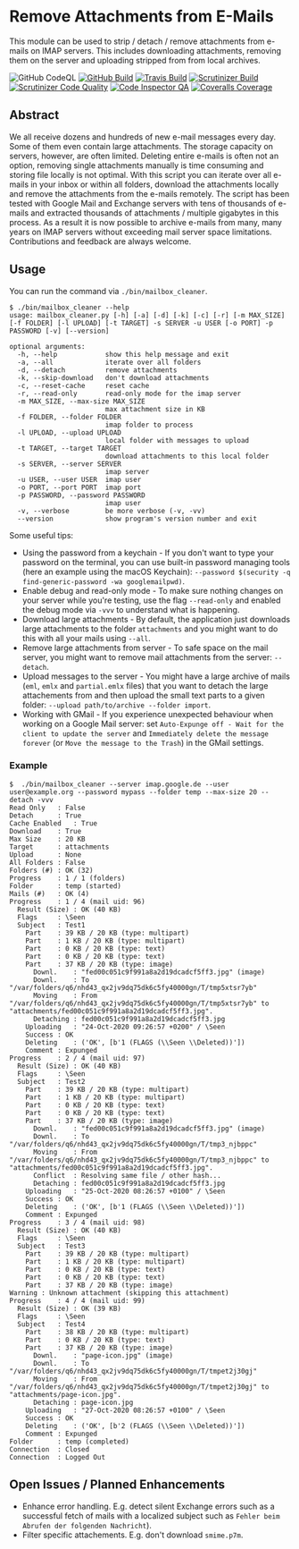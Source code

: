 # Remove Attachments from E-Mails

This module can be used to strip / detach / remove attachments from e-mails on IMAP servers. This includes downloading attachments, removing them on the server and uploading stripped from from local archives.

![GitHub CodeQL](https://github.com/AlexanderWillner/MailboxCleanup/workflows/CodeQL/badge.svg)
[![GitHub Build](https://github.com/AlexanderWillner/MailboxCleanup/workflows/Build-Test/badge.svg)](https://github.com/AlexanderWillner/MailboxCleanup/actions?query=workflow%3ABuild-Test)
[![Travis Build](https://travis-ci.org/AlexanderWillner/MailboxCleanup.svg?branch=main)](https://travis-ci.org/AlexanderWillner/MailboxCleanup)
[![Scrutinizer Build](https://scrutinizer-ci.com/g/AlexanderWillner/MailboxCleanup/badges/build.png?b=main)](https://scrutinizer-ci.com/g/AlexanderWillner/MailboxCleanup/build-status/main)
[![Scrutinizer Code Quality](https://scrutinizer-ci.com/g/AlexanderWillner/MailboxCleanup/badges/quality-score.png?b=main)](https://scrutinizer-ci.com/g/AlexanderWillner/MailboxCleanup/?branch=main)
[![Code Inspector QA](https://www.code-inspector.com/project/15204/status/svg)](https://frontend.code-inspector.com/)
[![Coveralls Coverage](https://coveralls.io/repos/github/AlexanderWillner/MailboxCleanup/badge.svg)](https://coveralls.io/github/AlexanderWillner/MailboxCleanup)

## Abstract

We all receive dozens and hundreds of new e-mail messages every day. Some of them even contain large attachments. The storage capacity on servers, however, are often limited. Deleting entire e-mails is often not an option, removing single attachments manually is time consuming and storing file locally is not optimal. With this script you can iterate over all e-mails in your inbox or within all folders, download the attachments locally and remove the attachments from the e-mails remotely. The script has been tested with Google Mail and Exchange servers with tens of thousands of e-mails and extracted thousands of attachments / multiple gigabytes in this process. As a result it is now possible to archive e-mails from many, many years on IMAP servers without exceeding mail server space limitations. Contributions and feedback are always welcome.

## Usage

You can run the command via `./bin/mailbox_cleaner`.

```shell
$ ./bin/mailbox_cleaner --help
usage: mailbox_cleaner.py [-h] [-a] [-d] [-k] [-c] [-r] [-m MAX_SIZE] [-f FOLDER] [-l UPLOAD] [-t TARGET] -s SERVER -u USER [-o PORT] -p PASSWORD [-v] [--version]

optional arguments:
  -h, --help            show this help message and exit
  -a, --all             iterate over all folders
  -d, --detach          remove attachments
  -k, --skip-download   don't download attachments
  -c, --reset-cache     reset cache
  -r, --read-only       read-only mode for the imap server
  -m MAX_SIZE, --max-size MAX_SIZE
                        max attachment size in KB
  -f FOLDER, --folder FOLDER
                        imap folder to process
  -l UPLOAD, --upload UPLOAD
                        local folder with messages to upload
  -t TARGET, --target TARGET
                        download attachments to this local folder
  -s SERVER, --server SERVER
                        imap server
  -u USER, --user USER  imap user
  -o PORT, --port PORT  imap port
  -p PASSWORD, --password PASSWORD
                        imap user
  -v, --verbose         be more verbose (-v, -vv)
  --version             show program's version number and exit
```

Some useful tips:

- Using the password from a keychain - If you don't want to type your password on the terminal, you can use built-in password managing tools (here an example using the macOS Keychain): `--password $(security -q find-generic-password -wa googlemailpwd)`.
- Enable debug and read-only mode - To make sure nothing changes on your server while you're testing, use the flag `--read-only` and enabled the debug mode via `-vvv` to understand what is happening.
- Download large attachments - By default, the application just downloads large attachments to the folder `attachments` and you might want to do this with all your mails using `--all`.
- Remove large attachments from server - To safe space on the mail server, you might want to remove mail attachments from the server: `--detach`.
- Upload messages to the server - You might have a large archive of mails (`eml`, `emlx` and `partial.emlx` files) that you want to detach the large attachements from and then upload the small text parts to a given folder: `--upload path/to/archive --folder import`.
- Working with GMail - If you experience unexpected behaviour when working on a Google Mail server: set `Auto-Expunge off - Wait for the client to update the server` and `Immediately delete the message forever` (or `Move the message to the Trash`) in the GMail settings.

### Example

```shell
$  ./bin/mailbox_cleaner --server imap.google.de --user user@example.org --password mypass --folder temp --max-size 20 --detach -vvv
Read Only	: False
Detach		: True
Cache Enabled	: True
Download	: True
Max Size	: 20 KB
Target		: attachments
Upload		: None
All Folders	: False
Folders (#)	: OK (32)
Progress	: 1 / 1 (folders)
Folder		: temp (started)
Mails (#)	: OK (4)
Progress	: 1 / 4 (mail uid: 96)
  Result (Size)	: OK (40 KB)
  Flags		: \Seen
  Subject	: Test1
    Part	: 39 KB / 20 KB (type: multipart)
    Part	: 1 KB / 20 KB (type: multipart)
    Part	: 0 KB / 20 KB (type: text)
    Part	: 0 KB / 20 KB (type: text)
    Part	: 37 KB / 20 KB (type: image)
      Downl.	: "fed00c051c9f991a8a2d19dcadcf5ff3.jpg" (image)
      Downl.	: To "/var/folders/q6/nhd43_qx2jv9dq75dk6c5fy40000gn/T/tmp5xtsr7yb"
      Moving	: From "/var/folders/q6/nhd43_qx2jv9dq75dk6c5fy40000gn/T/tmp5xtsr7yb" to "attachments/fed00c051c9f991a8a2d19dcadcf5ff3.jpg".
      Detaching	: fed00c051c9f991a8a2d19dcadcf5ff3.jpg
    Uploading	: "24-Oct-2020 09:26:57 +0200" / \Seen
    Success	: OK
    Deleting	: ('OK', [b'1 (FLAGS (\\Seen \\Deleted))'])
    Comment	: Expunged
Progress	: 2 / 4 (mail uid: 97)
  Result (Size)	: OK (40 KB)
  Flags		: \Seen
  Subject	: Test2
    Part	: 39 KB / 20 KB (type: multipart)
    Part	: 1 KB / 20 KB (type: multipart)
    Part	: 0 KB / 20 KB (type: text)
    Part	: 0 KB / 20 KB (type: text)
    Part	: 37 KB / 20 KB (type: image)
      Downl.	: "fed00c051c9f991a8a2d19dcadcf5ff3.jpg" (image)
      Downl.	: To "/var/folders/q6/nhd43_qx2jv9dq75dk6c5fy40000gn/T/tmp3_njbppc"
      Moving	: From "/var/folders/q6/nhd43_qx2jv9dq75dk6c5fy40000gn/T/tmp3_njbppc" to "attachments/fed00c051c9f991a8a2d19dcadcf5ff3.jpg".
      Conflict	: Resolving same file / other hash...
      Detaching	: fed00c051c9f991a8a2d19dcadcf5ff3.jpg
    Uploading	: "25-Oct-2020 08:26:57 +0100" / \Seen
    Success	: OK
    Deleting	: ('OK', [b'1 (FLAGS (\\Seen \\Deleted))'])
    Comment	: Expunged
Progress	: 3 / 4 (mail uid: 98)
  Result (Size)	: OK (40 KB)
  Flags		: \Seen
  Subject	: Test3
    Part	: 39 KB / 20 KB (type: multipart)
    Part	: 1 KB / 20 KB (type: multipart)
    Part	: 0 KB / 20 KB (type: text)
    Part	: 0 KB / 20 KB (type: text)
    Part	: 37 KB / 20 KB (type: image)
Warning	: Unknown attachment (skipping this attachment)
Progress	: 4 / 4 (mail uid: 99)
  Result (Size)	: OK (39 KB)
  Flags		: \Seen
  Subject	: Test4
    Part	: 38 KB / 20 KB (type: multipart)
    Part	: 0 KB / 20 KB (type: text)
    Part	: 37 KB / 20 KB (type: image)
      Downl.	: "page-icon.jpg" (image)
      Downl.	: To "/var/folders/q6/nhd43_qx2jv9dq75dk6c5fy40000gn/T/tmpet2j30gj"
      Moving	: From "/var/folders/q6/nhd43_qx2jv9dq75dk6c5fy40000gn/T/tmpet2j30gj" to "attachments/page-icon.jpg".
      Detaching	: page-icon.jpg
    Uploading	: "27-Oct-2020 08:26:57 +0100" / \Seen
    Success	: OK
    Deleting	: ('OK', [b'2 (FLAGS (\\Seen \\Deleted))'])
    Comment	: Expunged
Folder		: temp (completed)
Connection	: Closed
Connection	: Logged Out
```



## Open Issues / Planned Enhancements

* Enhance error handling. E.g. detect silent Exchange errors such as a successful fetch of mails with a localized subject such as `Fehler beim Abrufen der folgenden Nachricht`).
* Filter specific attachements. E.g. don't download `smime.p7m`.

